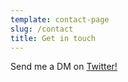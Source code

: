 ```yaml
---
template: contact-page
slug: /contact
title: Get in touch
---
```

Send me a DM on [Twitter!](https://twitter.com/nwhoffman)